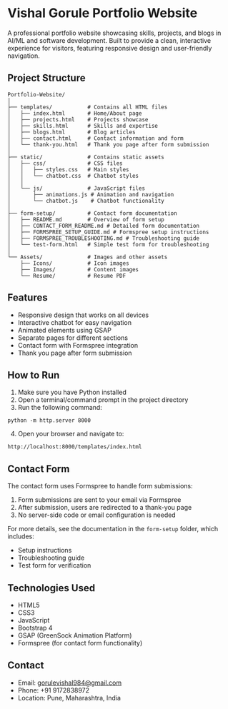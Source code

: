 # Vishal Gorule Portfolio Website

A professional portfolio website showcasing skills, projects, and blogs in AI/ML and software development. Built to provide a clean, interactive experience for visitors, featuring responsive design and user-friendly navigation.

## Project Structure

```
Portfolio-Website/
│
├── templates/           # Contains all HTML files
│   ├── index.html       # Home/About page
│   ├── projects.html    # Projects showcase
│   ├── skills.html      # Skills and expertise
│   ├── blogs.html       # Blog articles
│   ├── contact.html     # Contact information and form
│   └── thank-you.html   # Thank you page after form submission
│
├── static/              # Contains static assets
│   ├── css/             # CSS files
│   │   ├── styles.css   # Main styles
│   │   └── chatbot.css  # Chatbot styles
│   │
│   └── js/              # JavaScript files
│       ├── animations.js # Animation and navigation
│       └── chatbot.js    # Chatbot functionality
│
├── form-setup/          # Contact form documentation
│   ├── README.md        # Overview of form setup
│   ├── CONTACT_FORM_README.md # Detailed form documentation
│   ├── FORMSPREE_SETUP_GUIDE.md # Formspree setup instructions
│   ├── FORMSPREE_TROUBLESHOOTING.md # Troubleshooting guide
│   └── test-form.html   # Simple test form for troubleshooting
│
└── Assets/              # Images and other assets
    ├── Icons/           # Icon images
    ├── Images/          # Content images
    └── Resume/          # Resume PDF
```

## Features

- Responsive design that works on all devices
- Interactive chatbot for easy navigation
- Animated elements using GSAP
- Separate pages for different sections
- Contact form with Formspree integration
- Thank you page after form submission

## How to Run

1. Make sure you have Python installed
2. Open a terminal/command prompt in the project directory
3. Run the following command:

```
python -m http.server 8000
```

4. Open your browser and navigate to:

```
http://localhost:8000/templates/index.html
```

## Contact Form

The contact form uses Formspree to handle form submissions:

1. Form submissions are sent to your email via Formspree
2. After submission, users are redirected to a thank-you page
3. No server-side code or email configuration is needed

For more details, see the documentation in the `form-setup` folder, which includes:
- Setup instructions
- Troubleshooting guide
- Test form for verification

## Technologies Used

- HTML5
- CSS3
- JavaScript
- Bootstrap 4
- GSAP (GreenSock Animation Platform)
- Formspree (for contact form functionality)

## Contact

- Email: gorulevishal984@gmail.com
- Phone: +91 9172838972
- Location: Pune, Maharashtra, India
